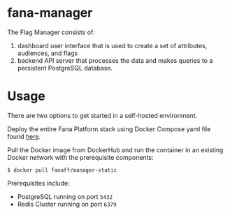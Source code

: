 # fana-manager
The Flag Manager consists of:
1. dashboard user interface that is used to create a set of attributes, audiences, and flags 
2. backend API server that processes the data and makes queries to a persistent PostgreSQL database.

# Usage
There are two options to get started in a self-hosted environment.

Deploy the entire Fana Platform stack using Docker Compose yaml file found [here](https://github.com/fana-io/fana-deploy).

Pull the Docker image from DockerHub and run the container in an existing Docker network with the prerequisite components:
```
$ docker pull fanaff/manager-static
```
Prerequisites include:

- PostgreSQL running on port `5432`
- Redis Cluster running on port `6379`
